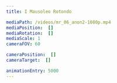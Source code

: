 ```yaml
---
title: I Mausoleo Rotondo

mediaPath: /videos/mr_06_anon2-1080p.mp4
mediaPosition:  []
mediaRotation:  []
mediaScale: 1
cameraFOV: 60

cameraPosition:  []
cameraTarget:  []

animationEntry: 5000
---
```

